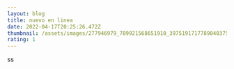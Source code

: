 ```yaml
---
layout: blog
title: nuevo en linea
date: 2022-04-17T20:25:26.472Z
thumbnail: /assets/images/277946979_789921568651910_3975191717789040375_n.jpg
rating: 1
---
```

ss